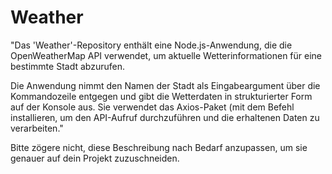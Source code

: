 # Weather
"Das 'Weather'-Repository enthält eine Node.js-Anwendung, die die OpenWeatherMap API verwendet, um aktuelle Wetterinformationen für eine bestimmte Stadt abzurufen. 

Die Anwendung nimmt den Namen der Stadt als Eingabeargument über die Kommandozeile entgegen und gibt die Wetterdaten in strukturierter Form auf der Konsole aus. Sie verwendet das Axios-Paket (mit dem Befehl <npm install axios> installieren, um den API-Aufruf durchzuführen und die erhaltenen Daten zu verarbeiten."

Bitte zögere nicht, diese Beschreibung nach Bedarf anzupassen, um sie genauer auf dein Projekt zuzuschneiden.
